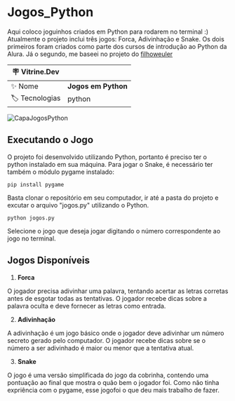 # Jogos_Python
Aqui coloco joguinhos criados em Python para rodarem no terminal :) Atualmente o projeto inclui três jogos: Forca, Adivinhação e Snake. Os dois primeiros foram criados como parte dos cursos de introdução ao Python da Alura. Já o segundo, me baseei no projeto do [filhoweuler](https://github.com/filhoweuler/Pygame-Snake/tree/master)

| :placard: Vitrine.Dev |     |
| -------------  | --- |
| :sparkles: Nome        | **Jogos em Python**
| :label: Tecnologias | python
<!-- Inserir imagem com a #vitrinedev ao final do link -->
<!--![AdopetcAPA](https://user-images.githubusercontent.com/17684918/209195984-a3c4e20b-4f3a-4778-b5b4-3e17556a0480.png#vitrinedev)-->
![CapaJogosPython](https://github.com/alan004/Jogos_Python/assets/17684918/140f7a9a-d948-4b96-8e5a-62bbfe5c1577#vitrinedev)


## Executando o Jogo
O projeto foi desenvolvido utilizando Python, portanto é preciso ter o python instalado em sua máquina.
Para jogar o Snake, é necessário ter também o módulo pygame instalado:

`pip install pygame`

Basta clonar o repositório em seu computador, ir até a pasta do projeto e excutar o arquivo "jogos.py" utilizando o Python.

`python jogos.py`

Selecione o jogo que deseja jogar digitando o número correspondente ao jogo no terminal.


## Jogos Disponíveis
1. **Forca**

O jogador precisa adivinhar uma palavra, tentando acertar as letras corretas antes de esgotar todas as tentativas. O jogador recebe dicas sobre a palavra oculta e deve fornecer as letras como entrada.

2. **Adivinhação**

A adivinhação é um jogo básico onde o jogador deve adivinhar um número secreto gerado pelo computador. O jogador recebe dicas sobre se o número a ser adivinhado é maior ou menor que a tentativa atual.

3. **Snake**

O jogo é uma versão simplificada do jogo da cobrinha, contendo uma pontuação ao final que mostra o quão bem o jogador foi. Como não tinha expriência com o pygame, esse jogofoi o que deu mais trabalho de fazer.

